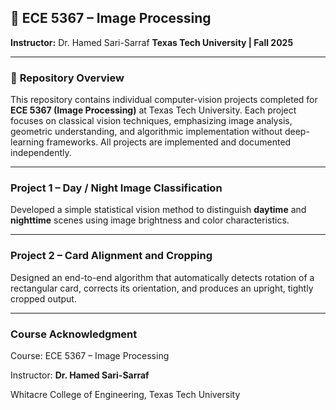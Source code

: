 
## 📘 ECE 5367 – Image Processing

**Instructor:** Dr. Hamed Sari-Sarraf
**Texas Tech University | Fall 2025**

---

### 🧩 **Repository Overview**

This repository contains individual computer-vision projects completed for **ECE 5367 (Image Processing)** at Texas Tech University.
Each project focuses on classical vision techniques, emphasizing image analysis, geometric understanding, and algorithmic implementation without deep-learning frameworks.
All projects are implemented and documented independently.

---

### **Project 1 – Day / Night Image Classification**

Developed a simple statistical vision method to distinguish **daytime** and **nighttime** scenes using image brightness and color characteristics.

---

### **Project 2 – Card Alignment and Cropping**

Designed an end-to-end algorithm that automatically detects rotation of a rectangular card, corrects its orientation, and produces an upright, tightly cropped output.

---


### **Course Acknowledgment**

Course: ECE 5367 – Image Processing

Instructor: **Dr. Hamed Sari-Sarraf**

Whitacre College of Engineering, Texas Tech University

